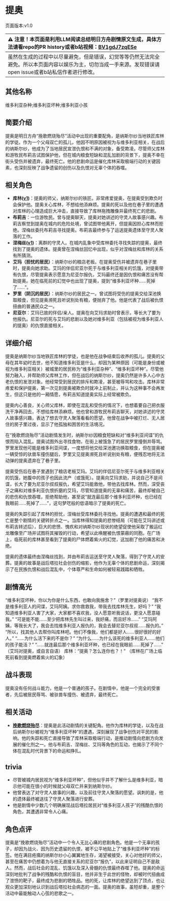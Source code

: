 # 提奥
页面版本:v1.0
 

| :warning: 注意！本页面是利用LLM阅读总结明日方舟剧情原文生成，具体方法请看repo的PR history或者b站视频：[BV1gdJ7zqESe](https://www.bilibili.com/video/BV1gdJ7zqESe/)         |
|:----------------------------|
| 虽然在生成的过程中以尽量避免，但是错误，幻觉等等仍然无法完全避免。所以本页面内容以娱乐为主，切勿当成一手来源。发现错误请open issue或者b站私信作者进行修改。|



## 其他名称
维多利亚杂种;维多利亚坏种;维多利亚小孩
## 简要介绍
提奥是明日方舟“挽歌燃烧殆尽”活动中出现的重要配角，是纳斯尔纱当地铁匠库林的学徒。作为一个父母双亡的孤儿，他因不明原因被视为与维多利亚相关，在战后的纳斯尔纱，他成为了当地居民宣泄仇恨和不满的对象，备受欺凌。尽管师父库林和游牧民布莉吉试图保护他，但在城内粮食短缺和混乱加剧的背景下，提奥不幸在街头受伤并被遗弃，最终死亡。他的悲剧命运是催化库林采取极端行动的关键因素，也深刻反映了战争遗留的创伤以及仇恨对无辜个体的吞噬。
## 相关角色
-   **库林([v1](extended_char_ku_lin.md))**：提奥的师父，纳斯尔纱的铁匠。非常疼爱提奥，在提奥受到欺负时会保护他。提奥关心库林，不想给他添麻烦。提奥的死以及他在巷子里的遭遇对库林的心理造成巨大冲击，直接导致了库林拖拽雕像并最终死亡的悲剧。
-   **布莉吉**：一位游牧民。曾与提奥聊天，提奥对她讲述的守灵人故事感兴趣。布莉吉察觉到提奥在城内的危险处境，曾试图带他离开，但提奥因担心库林而拒绝。涅梅丝委托布莉吉寻找提奥。布莉吉最终参与了运送提奥遗体至守灵人聚落的工作。
-   **涅梅丝([v1](extended_char_nie_mei_si.md))**：离群的守灵人。在城内乱象中受库林委托寻找失踪的提奥，最终找到了提奥的遗体。提奥曾在涅梅丝回忆中出现，似乎对涅梅丝和库林的关系有所猜测。
-   **艾玛（担忧的居民）**：纳斯尔纱的粮店老板。在提奥受伤并被遗弃在巷子里时，提奥向她求助。艾玛的伴侣尼亚尔死于与维多利亚相关的饥饿，对提奥带有仇恨，尽管提奥表示愿意为尼亚尔报仇，艾玛最终还是因仇恨和痛苦没有帮助提奥。她在临死前的幻觉中也出现了提奥，提到“维多利亚坏种......死掉了......”。
-   **罗里（阴沉的居民）**：纳斯尔纱的居民之一。曾试图将受伤的提奥交给深池换取粮食，但见提奥濒死且听说别处有粮，便抛弃了他。他是代表了战后被仇恨扭曲的普通民众之一。
-   **尼亚尔**：艾玛已故的伴侣/亲人。提奥在向艾玛求助时曾表示，等长大了要为他报仇。尼亚尔的死与艾玛的悲剧以及她对维多利亚（包括被视为维多利亚人的提奥）的仇恨直接相关。
## 详细介绍
提奥是纳斯尔纱当地铁匠库林的学徒，也是他在战争结束后收养的孤儿。提奥的父母在其年幼时去世，他不知道维多利亚是什么，却因为某种原因（可能是身份或被视为维多利亚相关）被城里的居民称为“维多利亚杂种”、“维多利亚坏种”。尽管他努力融入，并帮助师父库林工作，但在战后的纳斯尔纱，提奥仍然是许多人心中古老仇恨的发泄对象。他经常受到居民的排斥和欺凌，甚至被辱骂和攻击。库林非常疼爱和保护提奥，第一次见到提奥被欺负时就冲上前制止，并认为这种事不会再发生，但这只是他的一厢情愿，布莉吉知道提奥实际上经常被欺负。

提奥内心善良，关心师父库林，即使在混乱和受伤的情况下，也想着要自己把衣服洗干净再回去，不想给库林添麻烦。他也曾和游牧民布莉吉聊天，对她讲述的守灵人故事感兴趣，表达了想去守灵人聚落看看的愿望。他曾在战争中被打烂、无人居住的房子里过夜，显示了他孤独和困苦的生活境况。

在“挽歌燃烧殆尽”活动剧情发生时，纳斯尔纱因粮食短缺和对“维多利亚间谍”的仇恨而陷入混乱。提奥试图外出寻找食物，在街上被饿急了的居民罗里撞倒并辱骂。罗里发现他可能是维多利亚间谍，一度想将他交给深池邀功换取粮食，但在提奥被一辆受惊的驮兽车撞伤腿后，罗里又见提奥濒死且听说别处有粮，便残忍地将无法动弹的提奥遗弃在了巷子里。

提奥受伤后在巷子里遇到了粮店老板艾玛。艾玛的伴侣尼亚尔死于与维多利亚相关的饥饿，她腹中的孩子也因此流产（或饿死）。提奥向艾玛求助，并说自己不是间谍，长大了要为尼亚尔叔叔报仇，希望艾玛能救他，带他去找库林。然而，深受丧子之痛和对维多利亚仇恨折磨的艾玛，尽管知道提奥的无辜和痛苦，最终却被自己的悲伤和仇恨吞噬，拒绝帮助他，甚至说“就连最后那个维多利亚坏种，也已经在我眼前......死掉了......”，这句梦呓般的低语暗示了提奥的死亡。

提奥的失踪引起了库林的担忧，涅梅丝受库林委托寻找他。提奥的遭遇和最终的死亡是整个剧情的关键转折点之一。当库林得知提奥的悲惨结局（可能在艾玛讲述或布莉吉转述后），巨大的悲愤、愧疚和对纳斯尔纱现状的绝望促使他采取了搬运红龙雕像至广场并试图将其摧毁的行动，希望以此唤醒被仇恨蒙蔽的同胞。在广场上，临死前的库林甚至看到了提奥的尸体燃着紫火的幻觉，这加剧了他的痛苦和决绝。

提奥的遗体最终由涅梅丝找到，并由布莉吉运送至守灵人聚落，得到了守灵人的安葬。提奥的故事是战后塔拉社会创伤的缩影，他作为无辜个体的悲剧命运，深刻揭示了在民族仇恨和战后混乱中，个体尊严和生命如何被轻易践踏和牺牲。
## 剧情高光
“维多利亚坏种，你以为你是什么东西，也敢向我施舍？”（罗里对提奥说）
“我不是维多利亚人的间谍，艾玛阿姨。求你救救我，带我去找库林先生，好吗？”
“我知道维多利亚人害了大家，大家都不喜欢我，没人愿意听我说话，更没人愿意碰我。”
“可是能不能......至少把库林先生叫过来，我好痛，而且好冷......”
“艾玛阿姨，等我长大了，我会去找维多利亚人报仇的，我会去替尼亚尔叔叔......报仇的。”
“所以，找其他人去帮你叫库林吧。他们不像我，他们都是好人......很好很好的好人。”
“......为什么活下来的不是你？”
“为什么......为什么该死的维多利亚人......他们的孩子能活？”
“......就连最后那个维多利亚坏种，也已经在我眼前......死掉了......” （艾玛对提奥，或自言自语）
库林：“提奥？怎么连你也？！” （库林在广场上临死前看到提奥燃着紫火的幻象）
## 战斗表现
提奥没有任何战斗能力，他是一个普通的孩子。在剧情中，他是一个完全的受害者，先后被居民辱骂、被驮兽车撞伤、被遗弃，最终死亡。
## 相关活动
-   **[挽歌燃烧殆尽](../stories/act41side.md)**：提奥是此活动剧情的关键配角。他作为库林的学徒，以及在战后纳斯尔纱被视为“维多利亚坏种”的遭遇，深刻展现了战争创伤对平民的影响。他的失踪和死亡直接导致了库林采取极端行动，是推动剧情向悲剧方向发展的催化剂之一。他与布莉吉、涅梅丝、艾玛等角色的互动，也揭示了不同个体在混乱时代背景下的命运和挣扎。
## trivia
*   尽管被城内居民视为“维多利亚坏种”，但他似乎并不了解什么是维多利亚，暗示他可能在很小的时候就父母双亡并来到纳斯尔纱。
*   他曾表达了对守灵人故事的兴趣，以及前往守灵人聚落的愿望。讽刺的是，他的遗体最终被送往了守灵人聚落进行安葬。
*   他是剧情中少数几个明确展现战后塔拉居民对“维多利亚人孩子”的残酷仇恨的角色，其遭遇非常令人心痛。
## 角色点评
提奥是“挽歌燃烧殆尽”活动中一个令人无比心痛的悲剧角色。他是一个无辜的孩子，却因为战火、因为历史遗留的仇恨，被不公平地贴上了“维多利亚坏种”的标签。他在满目疮痍的纳斯尔纱小心翼翼地生存，渴望被接受，关心对他好的师父，甚至在痛苦中仍想着为与他无直接关系的尼亚尔“报仇”，以此来证明自己不是敌人。然而，战后社会的混乱、饥饿以及深入骨髓的仇恨最终吞噬了他。提奥的命运深刻地批判了战争的残酷和仇恨的盲目，他并非生于此世的怪物，却被时代扭曲成了泄愤的靶子，最终成为悲剧的牺牲品。他的死，让库林的绝望达到了顶点，也让观众更加深刻地认识到战后塔拉社会病态的一面。提奥的故事，虽短却重，是整个活动中最能触动人心弦的悲歌之一。